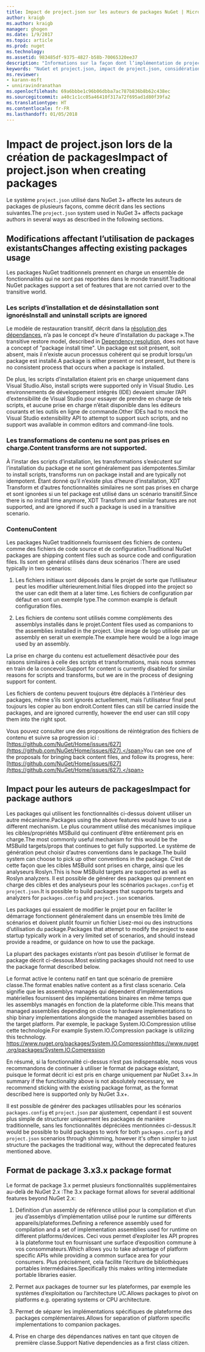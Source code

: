 ```yaml
---
title: Impact de project.json sur les auteurs de packages NuGet | Microsoft Docs
author: kraigb
ms.author: kraigb
manager: ghogen
ms.date: 1/9/2017
ms.topic: article
ms.prod: nuget
ms.technology: 
ms.assetid: 983485df-9375-4827-b58b-70065320ee37
description: "Informations sur la façon dont l’implémentation de project.json dans NuGet 3.x affecte les auteurs de packages, notamment en termes de fonctionnalités, de contenu et de format de package non pris en charge."
keywords: "NuGet et project.json, impact de project.json, considérations liées à la création de packages, fonctionnalités de project.json"
ms.reviewer:
- karann-msft
- unniravindranathan
ms.openlocfilehash: 69a6bbbe1c96b06dbba7ac787b836b8b62c438ec
ms.sourcegitcommit: a40c1c1cc05a46410f317a72f695ad1d80f39fa2
ms.translationtype: HT
ms.contentlocale: fr-FR
ms.lasthandoff: 01/05/2018
---
```

# <a name="impact-of-projectjson-when-creating-packages"></a><span data-ttu-id="04d72-104">Impact de project.json lors de la création de packages</span><span class="sxs-lookup"><span data-stu-id="04d72-104">Impact of project.json when creating packages</span></span>

<span data-ttu-id="04d72-105">Le système `project.json` utilisé dans NuGet 3+ affecte les auteurs de packages de plusieurs façons, comme décrit dans les sections suivantes.</span><span class="sxs-lookup"><span data-stu-id="04d72-105">The `project.json` system used in NuGet 3+ affects package authors in several ways as described in the following sections.</span></span>

## <a name="changes-affecting-existing-packages-usage"></a><span data-ttu-id="04d72-106">Modifications affectant l’utilisation de packages existants</span><span class="sxs-lookup"><span data-stu-id="04d72-106">Changes affecting existing packages usage</span></span>

<span data-ttu-id="04d72-107">Les packages NuGet traditionnels prennent en charge un ensemble de fonctionnalités qui ne sont pas reportées dans le monde transitif.</span><span class="sxs-lookup"><span data-stu-id="04d72-107">Traditional NuGet packages support a set of features that are not carried over to the transitive world.</span></span>

### <a name="install-and-uninstall-scripts-are-ignored"></a><span data-ttu-id="04d72-108">Les scripts d’installation et de désinstallation sont ignorés</span><span class="sxs-lookup"><span data-stu-id="04d72-108">Install and uninstall scripts are ignored</span></span>

<span data-ttu-id="04d72-109">Le modèle de restauration transitif, décrit dans la [résolution des dépendances](../consume-packages/dependency-resolution.md#dependency-resolution-with-packagereference-and-projectjson), n’a pas le concept d’« heure d’installation du package ».</span><span class="sxs-lookup"><span data-stu-id="04d72-109">The transitive restore model, described in [Dependency resolution](../consume-packages/dependency-resolution.md#dependency-resolution-with-packagereference-and-projectjson), does not have a concept of "package install time".</span></span> <span data-ttu-id="04d72-110">Un package est soit présent, soit absent, mais il n’existe aucun processus cohérent qui se produit lorsqu’un package est installé.</span><span class="sxs-lookup"><span data-stu-id="04d72-110">A package is either present or not present, but there is no consistent process that occurs when a package is installed.</span></span>

<span data-ttu-id="04d72-111">De plus, les scripts d’installation étaient pris en charge uniquement dans Visual Studio.</span><span class="sxs-lookup"><span data-stu-id="04d72-111">Also, install scripts were supported only in Visual Studio.</span></span> <span data-ttu-id="04d72-112">Les environnements de développement intégrés (IDE) devaient simuler l’API d’extensibilité de Visual Studio pour essayer de prendre en charge de tels scripts, et aucune prise en charge n’était disponible dans les éditeurs courants et les outils en ligne de commande.</span><span class="sxs-lookup"><span data-stu-id="04d72-112">Other IDEs had to mock the Visual Studio extensibility API to attempt to support such scripts, and no support was available in common editors and command-line tools.</span></span>

### <a name="content-transforms-are-not-supported"></a><span data-ttu-id="04d72-113">Les transformations de contenu ne sont pas prises en charge.</span><span class="sxs-lookup"><span data-stu-id="04d72-113">Content transforms are not supported.</span></span>

<span data-ttu-id="04d72-114">À l’instar des scripts d’installation, les transformations s’exécutent sur l’installation du package et ne sont généralement pas idempotentes.</span><span class="sxs-lookup"><span data-stu-id="04d72-114">Similar to install scripts, transforms run on package install and are typically not idempotent.</span></span> <span data-ttu-id="04d72-115">Étant donné qu’il n’existe plus d’heure d’installation, XDT Transform et d’autres fonctionnalités similaires ne sont pas prises en charge et sont ignorées si un tel package est utilisé dans un scénario transitif.</span><span class="sxs-lookup"><span data-stu-id="04d72-115">Since there is no install time anymore, XDT Transform and similar features are not supported, and are ignored if such a package is used in a transitive scenario.</span></span>


### <a name="content"></a><span data-ttu-id="04d72-116">Contenu</span><span class="sxs-lookup"><span data-stu-id="04d72-116">Content</span></span>

<span data-ttu-id="04d72-117">Les packages NuGet traditionnels fournissent des fichiers de contenu comme des fichiers de code source et de configuration.</span><span class="sxs-lookup"><span data-stu-id="04d72-117">Traditional NuGet packages are shipping content files such as source code and configuration files.</span></span> <span data-ttu-id="04d72-118">Ils sont en général utilisés dans deux scénarios :</span><span class="sxs-lookup"><span data-stu-id="04d72-118">There are used typically in two scenarios:</span></span>

1. <span data-ttu-id="04d72-119">Les fichiers initiaux sont déposés dans le projet de sorte que l’utilisateur peut les modifier ultérieurement.</span><span class="sxs-lookup"><span data-stu-id="04d72-119">Initial files dropped into the project so the user can edit them at a later time.</span></span> <span data-ttu-id="04d72-120">Les fichiers de configuration par défaut en sont un exemple type.</span><span class="sxs-lookup"><span data-stu-id="04d72-120">The common example is default configuration files.</span></span>

2. <span data-ttu-id="04d72-121">Les fichiers de contenu sont utilisés comme compléments des assemblys installés dans le projet.</span><span class="sxs-lookup"><span data-stu-id="04d72-121">Content files used as companions to the assemblies installed in the project.</span></span> <span data-ttu-id="04d72-122">Une image de logo utilisée par un assembly en serait un exemple.</span><span class="sxs-lookup"><span data-stu-id="04d72-122">The example here would be a logo image used by an assembly.</span></span>

<span data-ttu-id="04d72-123">La prise en charge du contenu est actuellement désactivée pour des raisons similaires à celle des scripts et transformations, mais nous sommes en train de la concevoir.</span><span class="sxs-lookup"><span data-stu-id="04d72-123">Support for content is currently disabled for similar reasons for scripts and transforms, but we are in the process of designing support for content.</span></span>

<span data-ttu-id="04d72-124">Les fichiers de contenu peuvent toujours être déplacés à l’intérieur des packages, même s’ils sont ignorés actuellement, mais l’utilisateur final peut toujours les copier au bon endroit.</span><span class="sxs-lookup"><span data-stu-id="04d72-124">Content files can still be carried inside the packages, and are ignored currently, however the end user can still copy them into the right spot.</span></span>

<span data-ttu-id="04d72-125">Vous pouvez consulter une des propositions de réintégration des fichiers de contenu et suivre sa progression ici : [https://github.com/NuGet/Home/issues/627](https://github.com/NuGet/Home/issues/627).</span><span class="sxs-lookup"><span data-stu-id="04d72-125">You can see one of the proposals for bringing back content files, and follow its progress, here: [https://github.com/NuGet/Home/issues/627](https://github.com/NuGet/Home/issues/627).</span></span>

## <a name="impact-for-package-authors"></a><span data-ttu-id="04d72-126">Impact pour les auteurs de packages</span><span class="sxs-lookup"><span data-stu-id="04d72-126">Impact for package authors</span></span>

<span data-ttu-id="04d72-127">Les packages qui utilisent les fonctionnalités ci-dessus doivent utiliser un autre mécanisme.</span><span class="sxs-lookup"><span data-stu-id="04d72-127">Packages using the above features would have to use a different mechanism.</span></span> <span data-ttu-id="04d72-128">Le plus couramment utilisé des mécanismes implique les cibles/propriétés MSBuild qui continuent d’être entièrement pris en charge.</span><span class="sxs-lookup"><span data-stu-id="04d72-128">The most commonly useful mechanism for this would be the MSBuild targets/props that continues to get fully supported.</span></span> <span data-ttu-id="04d72-129">Le système de génération peut choisir d’autres conventions dans le package.</span><span class="sxs-lookup"><span data-stu-id="04d72-129">The build system can choose to pick up other conventions in the package.</span></span> <span data-ttu-id="04d72-130">C’est de cette façon que les cibles MSBuild sont prises en charge, ainsi que les analyseurs Roslyn.</span><span class="sxs-lookup"><span data-stu-id="04d72-130">This is how MSBuild targets are supported as well as Roslyn analyzers.</span></span> <span data-ttu-id="04d72-131">Il est possible de générer des packages qui prennent en charge des cibles et des analyseurs pour les scénarios `packages.config` et `project.json`.</span><span class="sxs-lookup"><span data-stu-id="04d72-131">It is possible to build packages that supports targets and analyzers for `packages.config` and `project.json` scenarios.</span></span>

<span data-ttu-id="04d72-132">Les packages qui essaient de modifier le projet pour en faciliter le démarrage fonctionnent généralement dans un ensemble très limité de scénarios et doivent plutôt fournir un fichier Lisez-moi ou des instructions d’utilisation du package.</span><span class="sxs-lookup"><span data-stu-id="04d72-132">Packages that attempt to modify the project to ease startup typically work in a very limited set of scenarios, and should instead provide a readme, or guidance on how to use the package.</span></span>

<span data-ttu-id="04d72-133">La plupart des packages existants n’ont pas besoin d’utiliser le format de package décrit ci-dessous.</span><span class="sxs-lookup"><span data-stu-id="04d72-133">Most existing packages should not need to use the package format described below.</span></span>

<span data-ttu-id="04d72-134">Le format active le contenu natif en tant que scénario de première classe.</span><span class="sxs-lookup"><span data-stu-id="04d72-134">The format enables native content as a first class scenario.</span></span> <span data-ttu-id="04d72-135">Cela signifie que les assemblys managés qui dépendent d’implémentations matérielles fournissent des implémentations binaires en même temps que les assemblys managés en fonction de la plateforme cible.</span><span class="sxs-lookup"><span data-stu-id="04d72-135">This means that managed assemblies depending on close to hardware implementations to ship binary implementations alongside the managed assemblies based on the target platform.</span></span> <span data-ttu-id="04d72-136">Par exemple, le package System.IO.Compression utilise cette technologie.</span><span class="sxs-lookup"><span data-stu-id="04d72-136">For example System.IO.Compression package is utilizing this technology.</span></span> [<span data-ttu-id="04d72-137">https://www.nuget.org/packages/System.IO.Compression</span><span class="sxs-lookup"><span data-stu-id="04d72-137">https://www.nuget.org/packages/System.IO.Compression</span></span>](https://www.nuget.org/packages/System.IO.Compression)

<span data-ttu-id="04d72-138">En résumé, si la fonctionnalité ci-dessus n’est pas indispensable, nous vous recommandons de continuer à utiliser le format de package existant, puisque le format décrit ici est pris en charge uniquement par NuGet 3.x+.</span><span class="sxs-lookup"><span data-stu-id="04d72-138">In summary if the functionality above is not absolutely necessary, we recommend sticking with the existing package format, as the format described here is supported only by NuGet 3.x+.</span></span>

<span data-ttu-id="04d72-139">Il est possible de générer des packages utilisables pour les scénarios `packages.config` et `project.json` par ajustement, cependant il est souvent plus simple de structurer uniquement les packages de manière traditionnelle, sans les fonctionnalités dépréciées mentionnées ci-dessus.</span><span class="sxs-lookup"><span data-stu-id="04d72-139">It would be possible to build packages to work for both `packages.config` and `project.json` scenarios through shimming, however it's often simpler to just structure the packages the traditional way, without the deprecated features mentioned above.</span></span>


## <a name="3x-package-format"></a><span data-ttu-id="04d72-140">Format de package 3.x</span><span class="sxs-lookup"><span data-stu-id="04d72-140">3.x package format</span></span>  ##

<span data-ttu-id="04d72-141">Le format de package 3.x permet plusieurs fonctionnalités supplémentaires au-delà de NuGet 2.x :</span><span class="sxs-lookup"><span data-stu-id="04d72-141">The 3.x package format allows for several additional features beyond NuGet 2.x:</span></span>

1. <span data-ttu-id="04d72-142">Définition d’un assembly de référence utilisé pour la compilation et d’un jeu d’assemblys d’implémentation utilisé pour le runtime sur différents appareils/plateformes.</span><span class="sxs-lookup"><span data-stu-id="04d72-142">Defining a reference assembly used for compilation and a set of implementation assemblies used for runtime on different platforms/devices.</span></span> <span data-ttu-id="04d72-143">Ceci vous permet d’exploiter les API propres à la plateforme tout en fournissant une surface d’exposition commune à vos consommateurs.</span><span class="sxs-lookup"><span data-stu-id="04d72-143">Which allows you to take advantage of platform specific APIs while providing a common surface area for your consumers.</span></span> <span data-ttu-id="04d72-144">Plus précisément, cela facilite l’écriture de bibliothèques portables intermédiaires.</span><span class="sxs-lookup"><span data-stu-id="04d72-144">Specifically this makes writing intermediate portable libraries easier.</span></span>

2. <span data-ttu-id="04d72-145">Permet aux packages de tourner sur les plateformes, par exemple les systèmes d’exploitation ou l’architecture UC.</span><span class="sxs-lookup"><span data-stu-id="04d72-145">Allows packages to pivot on platforms e.g. operating systems or CPU architecture.</span></span>

3. <span data-ttu-id="04d72-146">Permet de séparer les implémentations spécifiques de plateforme des packages complémentaires.</span><span class="sxs-lookup"><span data-stu-id="04d72-146">Allows for separation of platform specific implementations to companion packages.</span></span>

4. <span data-ttu-id="04d72-147">Prise en charge des dépendances natives en tant que citoyen de première classe.</span><span class="sxs-lookup"><span data-stu-id="04d72-147">Support Native dependencies as a first class citizen.</span></span>